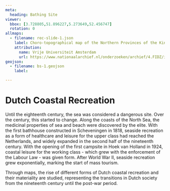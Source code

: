 ```yaml
---
meta:
  heading: Bathing Site
viewer:
  bbox: [3.728805,51.896227,5.273649,52.456747]
  rotation: 0
allmaps:
  - filename: rec-slide-1.json
    label: Choro-topographical map of the Northern Provinces of the Kingdom of the Netherlands, 1816-1823
    attribution: 
      name: Vrije Universiteit Amsterdam
      url: https://www.nationaalarchief.nl/onderzoeken/archief/4.FIDZ/invnr/870.2H/file/NL-HaNA_4.FIDZ_870.2H
geojson:
  - filename: bs-1.geojson
    label:

---
```


# Dutch Coastal Recreation

Until the eighteenth century, the sea was considered a dangerous site. Over the century, this started to change. Along the coasts of the North Sea, the medicinal properties of sea and beach were discovered by the elite. With the first bathhouse constructed in Scheveningen in 1818, seaside recreation as a form of healthcare and leisure for the upper class had reached the Netherlands, and widely expanded in the second half of the nineteenth century. With the opening of the first campsite in Hoek van Holland in 1924, coastal leisure for the working class - which grew with the enforcement of the Labour Law - was given form. After World War II, seaside recreation grew exponentially, marking the start of mass tourism. 

Through maps, the rise of different forms of Dutch coastal recreation and their materiality are studied, representing the transitions in Dutch society from the nineteenth century until the post-war period. 
